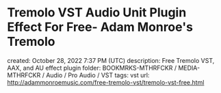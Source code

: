 # Tremolo VST Audio Unit Plugin Effect For Free- Adam Monroe's Tremolo

created: October 28, 2022 7:37 PM (UTC)
description: Free Tremolo VST, AAX, and AU effect plugin
folder: BOOKMRKS-MTHRFCKR / MEDIA-MTHRFCKR / Audio / Pro Audio / VST
tags: vst
url: http://adammonroemusic.com/free-tremolo-vst/tremolo-vst-free.html